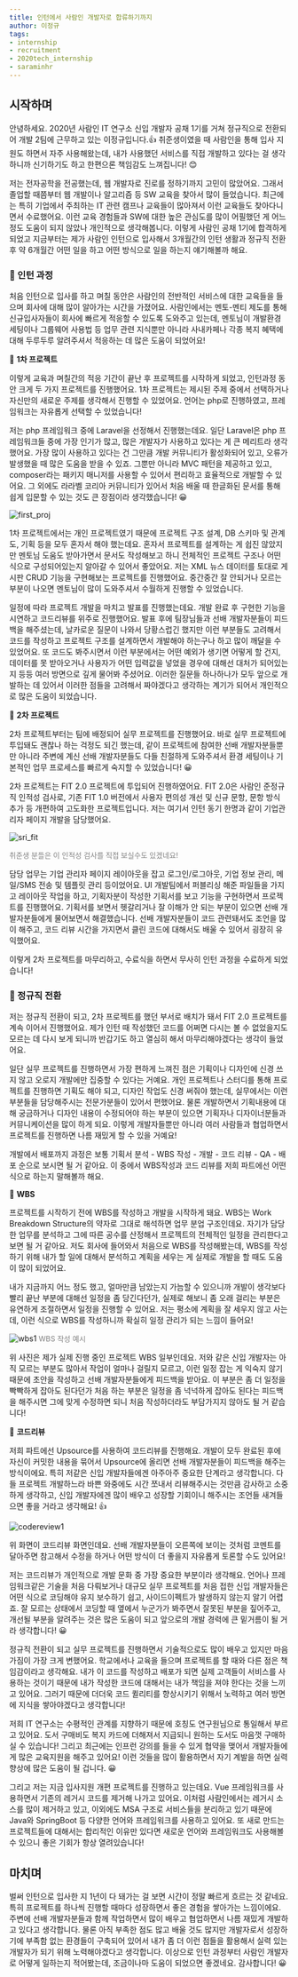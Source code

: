 ```yaml
---
title: 인턴에서 사람인 개발자로 합류하기까지
author: 이정규
tags:
- internship
- recruitment
- 2020tech_internship
- saraminhr
---
```


## 시작하며

 안녕하세요. 2020년 사람인 IT 연구소 신입 개발자 공채 1기를 거쳐 정규직으로 전환되어 개발 2팀에 근무하고 있는 이정규입니다.👍  취준생이였을 때 사람인을 통해 입사 지원도 하면서 자주 사용해왔는데, 내가 사용했던 서비스를 직접 개발하고 있다는 걸 생각하니까 신기하기도 하고 한편으론 책임감도 느껴집니다! 😊

 저는 전자공학을 전공했는데, 웹 개발자로 진로를 정하기까지 고민이 많았어요. 그래서 졸업할 때쯤부터 웹 개발이나 알고리즘 등 SW 교육을 찾아서 많이 들었습니다. 최근에는 특히 기업에서 주최하는 IT 관련 캠프나 교육들이 많아져서 이런 교육들도 찾아다니면서 수료했어요. 이런 교육 경험들과 SW에 대한 높은 관심도를 많이 어필했던 게 어느 정도 도움이 되지 않았나 개인적으로 생각해봅니다. 이렇게 사람인 공채 1기에 합격하게 되었고 지금부터는 제가 사람인 인턴으로 입사해서 3개월간의 인턴 생활과 정규직 전환 후 약 6개월간 어떤 일을 하고 어떤 방식으로 일을 하는지 얘기해볼까 해요.



### 📂 인턴 과정

 처음 인턴으로 입사를 하고 며칠 동안은 사람인의 전반적인 서비스에 대한 교육들을 들으며 회사에 대해 많이 알아가는 시간을 가졌어요. 사람인에서는 멘토-멘티 제도를 통해 신규입사자들이 회사에 빠르게 적응할 수 있도록 도와주고 있는데, 멘토님이 개발환경 세팅이나 그룹웨어 사용법 등 업무 관련 지식뿐만 아니라 사내카페나 각종 복지 혜택에 대해 두루두루 알려주셔서 적응하는 데 많은 도움이 되었어요!



📝 **1차 프로젝트**

 이렇게 교육과 며칠간의 적응 기간이 끝난 후 프로젝트를 시작하게 되었고, 인턴과정 동안 크게 두 가지 프로젝트를 진행했어요. 1차 프로젝트는 제시된 주제 중에서 선택하거나 자신만의 새로운 주제를 생각해서 진행할 수 있었어요. 언어는 php로 진행하였고, 프레임워크는 자유롭게 선택할 수 있었습니다! 

 저는 php 프레임워크 중에 Laravel을 선정해서 진행했는데요. 일단 Laravel은 php 프레임워크들 중에 가장 인기가 많고, 많은 개발자가 사용하고 있다는 게 큰 메리트라 생각했어요. 가장 많이 사용하고 있다는 건 그만큼 개발 커뮤니티가 활성화되어 있고, 오류가 발생했을 때 많은 도움을 받을 수 있죠. 그뿐만 아니라 MVC 패턴을 제공하고 있고, composer라는 패키지 매니저를 사용할 수 있어서 편리하고 효율적으로 개발할 수 있어요. 그 외에도 라라벨 코리아 커뮤니티가 있어서 처음 배울 때 한글화된 문서를 통해 쉽게 입문할 수 있는 것도 큰 장점이라 생각했습니다! 😀

![first_proj]({{site.url}}/img/intern/intern_jkl_first_proj.jpg)

 1차 프로젝트에서는 개인 프로젝트였기 때문에 프로젝트 구조 설계, DB 스키마 및 관계도, 기획 등을 모두 혼자서 해야 했는데요. 혼자서 프로젝트를 설계하는 게 쉽진 않았지만 멘토님 도움도 받아가면서 문서도 작성해보고 하니 전체적인 프로젝트 구조나 어떤 식으로 구성되어있는지 알아갈 수 있어서 좋았어요. 저는 XML 뉴스 데이터를 토대로 게시판 CRUD 기능을 구현해보는 프로젝트를 진행했어요. 중간중간 잘 안되거나 모르는 부분이 나오면 멘토님이 많이 도와주셔서 수월하게 진행할 수 있었습니다.

 일정에 따라 프로젝트 개발을 마치고 발표를 진행했는데요. 개발 완료 후 구현한 기능을 시연하고 코드리뷰를 위주로 진행했어요. 발표 후에 팀장님들과 선배 개발자분들이 피드백을 해주셨는데, 날카로운 질문이 나와서 당황스럽긴 했지만 이런 부분들도 고려해서 코드를 작성하고 프로젝트 구조를 설계하면서 개발해야 하는구나 하고 많이 깨달을 수 있었어요. 또 코드도 봐주시면서 이런 부분에서는 어떤 예외가 생기면 어떻게 할 건지, 데이터를 못 받아오거나 사용자가 어떤 입력값을 넣었을 경우에 대해선 대처가 되어있는지 등등 여러 방면으로 깊게 물어봐 주셨어요. 이러한 질문들 하나하나가 모두 앞으로 개발하는 데 있어서 이러한 점들을 고려해서 짜야겠다고 생각하는 계기가 되어서 개인적으로 많은 도움이 되었습니다.



📝 **2차 프로젝트**

 2차 프로젝트부터는 팀에 배정되어 실무 프로젝트를 진행했어요. 바로 실무 프로젝트에 투입돼도 괜찮나 하는 걱정도 되긴 했는데, 같이 프로젝트에 참여한 선배 개발자분들뿐만 아니라 주변에 계신 선배 개발자분들도 다들 친절하게 도와주셔서 환경 세팅이나 기본적인 업무 프로세스를 빠르게 숙지할 수 있었습니다! 😀

 2차 프로젝트는 FIT 2.0 프로젝트에 투입되어 진행하였어요. FIT 2.0은 사람인 준정규직 인적성 검사로, 기존 FIT 1.0 버전에서 사용자 편의성 개선 및 신규 문항, 문항 방식 추가 등 개편하여 고도화한 프로젝트입니다. 저는 여기서 인턴 동기 한명과 같이 기업관리자 페이지 개발을 담당했어요. 

![sri_fit]({{site.url}}/img/intern/intern_jkl_fit.png)

<span style="color:gray; font-size:13px">취준생 분들은 이 인적성 검사를 직접 보실수도 있겠네요!</span>

 담당 업무는 기업 관리자 페이지 레이아웃을 잡고 로그인/로그아웃, 기업 정보 관리, 메일/SMS 전송 및 템플릿 관리 등이었어요. UI 개발팀에서 퍼블리싱 해준 파일들을 가지고 레이아웃 작업을 하고, 기획자분이 작성한 기획서를 보고 기능을 구현하면서 프로젝트를 진행했어요. 기획서를 보면서 헷갈리거나 잘 이해가 안 되는 부분이 있으면 선배 개발자분들에게 물어보면서 해결했습니다. 선배 개발자분들이 코드 관련돼서도 조언을 많이 해주고, 코드 리뷰 시간을 가지면서 클린 코드에 대해서도 배울 수 있어서 굉장히 유익했어요.

 이렇게 2차 프로젝트를 마무리하고, 수료식을 하면서 무사히 인턴 과정을 수료하게 되었습니다!



### 📂 정규직 전환

 저는 정규직 전환이 되고, 2차 프로젝트를 했던 부서로 배치가 돼서 FIT 2.0 프로젝트를 계속 이어서 진행했어요. 제가 인턴 때 작성했던 코드를 어쩌면 다시는 볼 수 없었을지도 모르는 데 다시 보게 되니까 반갑기도 하고 열심히 해서 마무리해야겠다는 생각이 들었어요.

 일단 실무 프로젝트를 진행하면서 가장 편하게 느껴진 점은 기획이나 디자인에 신경 쓰지 않고 오로지 개발에만 집중할 수 있다는 거예요. 개인 프로젝트나 스터디를 통해 프로젝트를 진행하면 기획도 해야 되고, 디자인 작업도 신경 써줘야 했는데, 실무에서는 이런 부분들을 담당해주시는 전문가분들이 있어서 편했어요. 물론 개발하면서 기획내용에 대해 궁금하거나 디자인 내용이 수정되어야 하는 부분이 있으면 기획자나 디자이너분들과 커뮤니케이션을 많이 하게 되요. 이렇게 개발자들뿐만 아니라 여러 사람들과 협업하면서 프로젝트를 진행하면 나름 재밌게 할 수 있을 거예요!

 개발에서 배포까지 과정은 보통 기획서 분석 - WBS 작성 - 개발 - 코드 리뷰 - QA - 배포 순으로 보시면 될 거 같아요. 이 중에서 WBS작성과 코드 리뷰를 저희 파트에선 어떤 식으로 하는지 말해볼까 해요.



📝 **WBS**

 프로젝트를 시작하기 전에 WBS를 작성하고 개발을 시작하게 돼요. WBS는 Work Breakdown Structure의 약자로 그대로 해석하면 업무 분업 구조인데요. 자기가 담당한 업무를 분석하고 그에 따른 공수를 산정해서 프로젝트의 전체적인 일정을 관리한다고 보면 될 거 같아요. 저도 회사에 들어와서 처음으로 WBS를 작성해봤는데, WBS를 작성하기 위해 내가 할 일에 대해서 분석하고 계획을 세우는 게 실제로 개발을 할 때도 도움이 많이 되었어요. 

 내가 지금까지 어느 정도 했고, 얼마만큼 남았는지 가늠할 수 있으니까 개발이 생각보다 빨리 끝난 부분에 대해선 일정을 좀 당긴다던가, 실제로 해보니 좀 오래 걸리는 부분은 유연하게 조절하면서 일정을 진행할 수 있어요. 저는 평소에 계획을 잘 세우지 않고 사는데, 이런 식으로 WBS를 작성하니까 확실히 일정 관리가 되는 느낌이 들어요!

![wbs1]({{site.url}}/img/intern/intern_jkl_wbs.jpg)
<span style="color:gray; font-size:13px">WBS 작성 예시</span>	

 위 사진은 제가 실제 진행 중인 프로젝트 WBS 일부인데요. 저와 같은 신입 개발자는 아직 모르는 부분도 많아서 작업이 얼마나 걸릴지 모르고, 이런 일정 잡는 게 익숙지 않기 때문에 초안을 작성하고 선배 개발자분들에게 피드백을 받아요. 이 부분은 좀 더 일정을 빡빡하게 잡아도 된다던가 처음 하는 부분은 일정을 좀 넉넉하게 잡아도 된다는 피드백을 해주시면 그에 맞게 수정하면 되니 처음 작성하더라도 부담가지지 않아도 될 거 같습니다!



📝 **코드리뷰**

 저희 파트에선 Upsource를 사용하여 코드리뷰를 진행해요. 개발이 모두 완료된 후에 자신이 커밋한 내용을 묶어서 Upsource에 올리면 선배 개발자분들이 피드백을 해주는 방식이에요. 특히 저같은 신입 개발자들에겐 아주아주 중요한 단계라고 생각합니다. 다들 프로젝트 개발하느라 바쁜 와중에도 시간 쪼내서 리뷰해주시는 것만큼 감사하고 소중하게 생각하고, 신입 개발자에겐 많이 배우고 성장할 기회이니 해주시는 조언들 새겨들으면 좋을 거라고 생각해요! 👍

![codereview1]({{site.url}}/img/intern/intern_jkl_codereview.jpg)

 위 화면이 코드리뷰 화면인데요. 선배 개발자분들이 오른쪽에 보이는 것처럼 코멘트를 달아주면 참고해서 수정을 하거나 어떤 방식이 더 좋을지 자유롭게 토론할 수도 있어요! 

 저는 코드리뷰가 개인적으로 개발 문화 중 가장 중요한 부분이라 생각해요. 언어나 프레임워크같은 기술을 처음 다뤄보거나 대규모 실무 프로젝트를 처음 접한 신입 개발자들은 어떤 식으로 코딩해야 유지 보수하기 쉽고, 사이드이펙트가 발생하지 않는지 알기 어렵죠. 잘 모르는 상태에서 코딩할 때 옆에서 누군가가 봐주면서 잘못된 부분을 짚어주고, 개선될 부분을 알려주는 것은 많은 도움이 되고 앞으로의 개발 경력에 큰 밑거름이 될 거라 생각합니다! 😀



 정규직 전환이 되고 실무 프로젝트를 진행하면서 기술적으로도 많이 배우고 있지만 마음가짐이 가장 크게 변했어요. 학교에서나 교육을 들으며 프로젝트를 할 때와 다른 점은 책임감이라고 생각해요. 내가 이 코드를 작성하고 배포가 되면 실제 고객들이 서비스를 사용하는 것이기 때문에 내가 작성한 코드에 대해서는 내가 책임을 져야 한다는 것을 느끼고 있어요. 그러기 때문에 더더욱 코드 퀼리티를 향상시키기 위해서 노력하고 여러 방면에 지식을 쌓아야겠다고 생각합니다!

 저희 IT 연구소는 수평적인 관계를 지향하기 때문에 호칭도 연구원님으로 통일해서 부르고 있어요. 도서 구매비도 복지 카드에 더해져서 지급되니 원하는 도서도 마음껏 구매하실 수 있습니다! 그리고 최근에는 인프런 강의를 들을 수 있게 협약을 맺어서 개발자들에게 많은 교육지원을 해주고 있어요! 이런 것들을 많이 활용하면서 자기 계발을 하면 실력향상에 많은 도움이 될 겁니다. 😀

 그리고 저는 지금 입사지원 개편 프로젝트를 진행하고 있는데요. Vue 프레임워크를 사용하면서 기존의 레거시 코드를 제거해 나가고 있어요. 이처럼 사람인에서는 레거시 소스를 많이 제거하고 있고, 이외에도 MSA 구조로 서비스들을 분리하고 있기 때문에 Java와 SpringBoot 등 다양한 언어와 프레임워크를 사용하고 있어요. 또 새로 만드는 프로젝트들에 대해서는 합리적인 이유만 있다면 새로운 언어와 프레임워크도 사용해볼 수 있으니 좋은 기회가 항상 열려있습니다!



## 마치며

 벌써 인턴으로 입사한 지 1년이 다 돼가는 걸 보면 시간이 정말 빠르게 흐르는 것 같네요. 특히 프로젝트를 하나씩 진행할 때마다 성장하면서 좋은 경험을 쌓아가는 느낌이에요. 주변에 선배 개발자분들과 함께 작업하면서 많이 배우고 협업하면서 나름 재밌게 개발하고 있다고 생각합니다. 물론 아직 부족한 점도 많고 배울 것도 많지만 개발자로서 성장하기에 부족함 없는 환경들이 구축되어 있어서 내가 좀 더 이런 점들을 활용해서 실력 있는 개발자가 되기 위해 노력해야겠다고 생각합니다. 이상으로 인턴 과정부터 사람인 개발자로 어떻게 일하는지 적어봤는데, 조금이나마 도움이 되었으면 좋겠네요. 감사합니다! 😀
